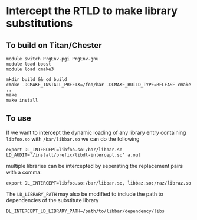 # Intercept the RTLD to make library substitutions

## To build on Titan/Chester
```
module switch PrgEnv-pgi PrgEnv-gnu
module load boost
module load cmake3

mkdir build && cd build
cmake -DCMAKE_INSTALL_PREFIX=/foo/bar -DCMAKE_BUILD_TYPE=RELEASE cmake ..
make
make install
```

## To use
If we want to intercept the dynamic loading of any library entry containing `libfoo.so` with `/bar/libbar.so` we can do the following
```
export DL_INTERCEPT=libfoo.so:/bar/libbar.so
LD_AUDIT='/install/prefix/libdl-intercept.so' a.out
```
multiple libraries can be intercepted by seperating the replacement pairs with a comma:
```
export DL_INTERCEPT=libfoo.so:/bar/libbar.so, libbaz.so:/raz/libraz.so
```
The `LD_LIBRARY_PATH` may also be modified to include the path to dependencies of the substitute library
```
DL_INTERCEPT_LD_LIBRARY_PATH=/path/to/libbar/dependency/libs
```
